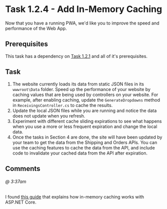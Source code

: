 # Task 1.2.4 - Add In-Memory Caching

Now that you have a running PWA, we'd like you to improve the speed and performance of the Web App.

## Prerequisites 

This task has a dependency on [Task 1.2.1][121] and all of it's prerequisites.

## Task 

1.  The website currently loads its data from static JSON files in its `wwwroot\Data` folder. Speed up the performance of your website by caching values that are being used by controllers on your website. For example, after enabling caching, update the `GenerateDropdowns` method in `ReceivingsController.cs` to cache the results.
2.  Update the local JSON files while you are running and notice the data does not update when you refresh.
3.  Experiment with different cache sliding expirations to see what happens when you use a more or less frequent expiration and change the local data.
4.  Once the tasks in Section 4 are done, the site will have been updated by your team to get the data from the Shipping and Orders APIs. You can use the caching features to cache the data from the API, and include code to invalidate your cached data from the API after expiration.

## Comments

###### @ 3:37am
I found [this guide](https://docs.microsoft.com/en-us/aspnet/core/performance/caching/memory) that explains how in-memory caching works with ASP.NET Core.

[121]: 121_Add_WIndows_Feature.md
